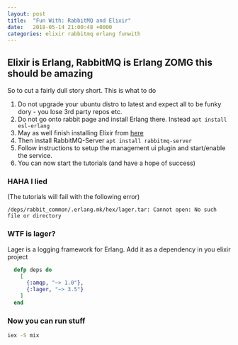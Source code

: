 ```yaml
---
layout: post
title:  "Fun With: RabbitMQ and Elixir"
date:   2018-05-14 21:00:48 +0000
categories: elixir rabbitmq erlang funwith
---
```

## Elixir is Erlang, RabbitMQ is Erlang ZOMG this should be amazing

So to cut a fairly dull story short. This is what to do

1. Do not upgrade your ubuntu distro to latest and expect all to be funky dory - you lose 3rd party repos etc.
1. Do not go onto rabbit page and install Erlang there. Instead `apt install esl-erlang`
1. May as well finish installing Elixir from [here](https://elixir-lang.org/install.html)
1. Then install RabbitMQ-Server `apt install rabbitmq-server`
1. Follow instructions to setup the management ui plugin and start/enable the service.
1. You can now start the tutorials (and have a hope of success)

### HAHA I lied
(The tutorials will fail with the following error)

```
/deps/rabbit_common/.erlang.mk/hex/lager.tar: Cannot open: No such file or directory
```

### WTF is lager?

Lager is a logging framework for Erlang.
Add it as a dependency in you elixir project

``` elixir
  defp deps do
    [
      {:amqp, "~> 1.0"},
      {:lager, "~> 3.5"}
    ]
  end
```

### Now you can run stuff

``` bash
iex -S mix
```